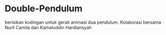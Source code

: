 # Double-Pendulum
berisikan kodingan untuk gerak animasi dua pendulum. Kolaborasi bersama Nuril Camila dan Kamaluddin Hardiansyah
